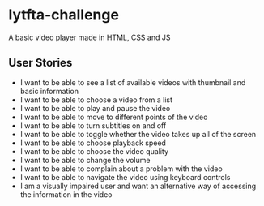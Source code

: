 # lytfta-challenge
A basic video player made in HTML, CSS and JS

## User Stories

- I want to be able to see a list of available videos with thumbnail and basic information
- I want to be able to choose a video from a list
- I want to be able to play and pause the video
- I want to be able to move to different points of the video
- I want to be able to turn subtitles on and off
- I want to be able to toggle whether the video takes up all of the screen
- I want to be able to choose playback speed
- I want to be able to choose the video quality
- I want to be able to change the volume
- I want to be able to complain about a problem with the video
- I want to be able to navigate the video using keyboard controls
- I am a visually impaired user and want an alternative way of accessing the information in the video

